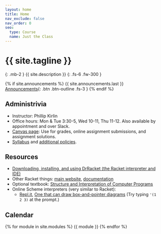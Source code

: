 ```yaml
---
layout: home
title: Home
nav_exclude: false
nav_order: 0
seo:
  type: Course
  name: Just the Class
---
```


# {{ site.tagline }}
{: .mb-2 }
{{ site.description }}
{: .fs-6 .fw-300 }

{% if site.announcements %}
{{ site.announcements.last }}
[Announcements](announcements.md){: .btn .btn-outline .fs-3 }
{% endif %}

## Administrivia
- Instructor: Phillip Kirlin
- Office hours: Mon & Tue 3:30-5, Wed 10-11, Thu 11-12.  Also available by appointment and over Slack.
- [Canvas page](https://rhodes.instructure.com/courses/4688): Use for grades, online assignment submissions, and assignment solutions.
- [Syllabus](syllabus/syllabus-pl-s23.pdf) and [additional policies](syllabus/additional-policies.pdf).

## Resources
- [Downloading, installing, and using DrRacket (the Racket interpreter and IDE)](using-racket)
- Other Racket things: [main website](http://racket-lang.org), [documentation](https://docs.racket-lang.org/guide/index.html)
- Optional textbook: [Structure and Interpretation of Computer 
Programs](https://mitp-content-server.mit.edu/books/content/sectbyfn/books_pres_0/6515/sicp.zip/full-text/book/book.html)
- Online Scheme interpreters (very similar to Racket):
  - [Repl.it](https://replit.com/new/scheme), [One that can draw box-and-pointer diagrams](http://xuanji.appspot.com/js-scheme-stk/index.html)  (Try typing 
`'(1 2 3)` at the prompt.)

## Calendar
{% for module in site.modules %}
{{ module }}
{% endfor %}


